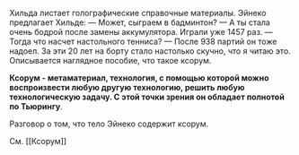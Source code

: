 Хильда листает голографические справочные материалы. Эйнеко предлагает Хильде:
— Может, сыграем в бадминтон?
— А ты стала очень бодрой после замены аккумулятора. Играли уже 1457 раз.
— Тогда что насчет настольного тенниса?
— После 938 партий он тоже надоел. За эти 20 лет на борту стало настолько скучно, что я читаю это.
Описывается наглядное пособие, что такое ксорум. 

**Ксорум - метаматериал, технология, с помощью которой можно воспроизвести любую другую технологию, решить любую технологическую задачу. С этой точки зрения он обладает полнотой по Тьюрингу**.

Разговор о том, что тело Эйнеко содержит ксорум. 

См. [[Ксорум]]